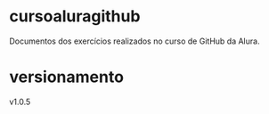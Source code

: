 # cursoaluragithub

Documentos dos exercícios realizados no curso de GitHub da Alura.

# versionamento
v1.0.5